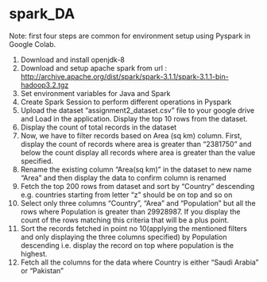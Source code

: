 # spark_DA
Note: first four steps are common for environment setup using Pyspark in Google Colab.

1.	Download and install openjdk-8
2.	Download and setup apache spark from url : http://archive.apache.org/dist/spark/spark-3.1.1/spark-3.1.1-bin-hadoop3.2.tgz
3.	Set environment variables for Java and Spark
4.	Create Spark Session to perform different operations in Pyspark
5.	Upload the dataset “assignment2_dataset.csv” file to your google drive and Load in the application. Display the top 10 rows from the dataset.
6.	Display the count of total records in the dataset
7.	Now, we have to filter records based on Area (sq km) column. First, display the count of records where area is greater than “2381750” and below the count display all records where area is greater than the value specified.
8.	Rename the existing column “Area(sq km)” in the dataset to new name “Area” and then display the data to confirm column is renamed
9.	Fetch the top 200 rows from dataset and sort by “Country” descending e.g. countries starting from letter “z” should be on top and so on
10.	Select only three columns “Country”, “Area” and “Population” but all the rows where Population is greater than 29928987. If you display the count of the rows matching this criteria that will be a plus point.
11.	Sort the records fetched in point no 10(applying the mentioned filters and only displaying the three columns specified) by Population descending i.e. display the record on top where population is the highest.
12.	Fetch all the columns for the data where Country is either “Saudi Arabia” or “Pakistan” 
